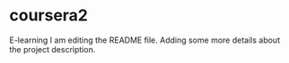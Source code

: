# coursera2
E-learning
I am editing the README file. Adding some more details about the project description.
